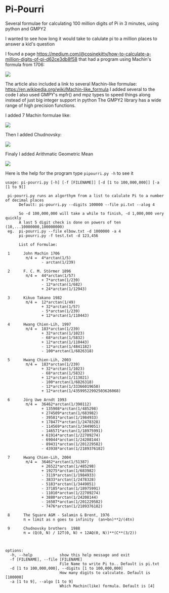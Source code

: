 # Pi-Pourri
Several formulae for calculating 100 million digits of Pi in 3 minutes, using python and GMPY2 

I wanted to see how long it would take to calulate pi to a million places to answer a kid's question  

I found a page https://medium.com/@cosinekitty/how-to-calculate-a-million-digits-of-pi-d62ce3db8f58  that had a program using Machin's formula from 1706:

<img src="https://render.githubusercontent.com/render/math?math={\frac {\pi }{4}}=4\arctan {\frac {1}{5}}-\arctan {\frac {1}{239}}">

 

The article also included a link to several Machin-like formulae:  https://en.wikipedia.org/wiki/Machin-like_formula
I added several to the code   I also used GMPY's mpfr() and mpz types to speed things along instead of just big integer support in python  The GMPY2 library has a wide range of high precision functions.  

I added 7 Machin formulae like:</b>

<img src="https://render.githubusercontent.com/render/math?math=%7B%5Cdisplaystyle%20%7B%5Cbegin%7Baligned%7D%7B%5Cfrac%20%7B%5Cpi%20%7D%7B4%7D%7D%3D%26%5C%3B183%5Carctan%20%7B%5Cfrac%20%7B1%7D%7B239%7D%7D%2B32%5Carctan%20%7B%5Cfrac%20%7B1%7D%7B1023%7D%7D-68%5Carctan%20%7B%5Cfrac%20%7B1%7D%7B5832%7D%7D%5C%5C%26%2B12%5Carctan%20%7B%5Cfrac%20%7B1%7D%7B110443%7D%7D-12%5Carctan%20%7B%5Cfrac%20%7B1%7D%7B4841182%7D%7D-100%5Carctan%20%7B%5Cfrac%20%7B1%7D%7B6826318%7D%7D%5C%5C%5Cend%7Baligned%7D%7D%7D%0A%20%20%20%20">

Then I added Chudnovsky:</b>

<img src="https://render.githubusercontent.com/render/math?math=%5Cbegin%7Balign%7D%0Aa%20%20%20%20%20%26%3D%20%5Csum%5E%5Cinfty_%7Bk%3D0%7D%20%5Cfrac%7B(-1)%5Ek%20(6k)!%7D%7B(3k)!(k!)%5E3%20640320%5E%7B3k%7D%7D%20%5C%5C%0A%20%20%20%20%20%20%26%3D%201%0A%20%20%20%20%20%20%20%20%20%20-%20%5Cfrac%7B6%5Ccdot5%5Ccdot4%7D%7B(1)%5E3%20640320%5E3%7D%0A%20%20%20%20%20%20%20%20%20%20%2B%20%5Cfrac%7B12%5Ccdot11%5Ccdot10%5Ccdot9%5Ccdot8%5Ccdot7%7D%7B(2%5Ccdot1)%5E3%20640320%5E6%7D%0A%20%20%20%20%20%20%20%20%20%20-%20%5Cfrac%7B18%5Ccdot17%5Ccdots13%7D%7B(3%5Ccdot2%5Ccdot1)%5E3%20640320%5E%7B9%7D%7D%0A%20%20%20%20%20%20%20%20%20%20%2B%20%5Ccdots%20%5C%5C%0Ab%20%20%20%20%20%26%3D%20%5Csum%5E%5Cinfty_%7Bk%3D0%7D%20%5Cfrac%7B(-1)%5Ek%20(6k)!k%7D%7B(3k)!(k!)%5E3%20640320%5E%7B3k%7D%7D%20%5C%5C%0A%5Cfrac%7B1%7D%7B%5Cpi%7D%20%26%3D%20%5Cfrac%7B13591409a%20%2B%20545140134b%7D%7B426880%20%5Csqrt%7B10005%7D%7D%20%5C%5C%0A%5Cpi%20%20%20%20%20%20%20%20%20%20%20%26%3D%20%5Cfrac%7B426880%20%5Csqrt%7B10005%7D%7D%7B13591409a%20%2B%20545140134b%7D%0A%5Cend%7Balign%7D">

Finaly I added Arithmatic Geometric Mean </b>

<img src="https://wikimedia.org/api/rest_v1/media/math/render/svg/824a061756f72d84359eba13d2e8bfcda777f9f4">

Here is the help for the program type ```pipourri.py -h```  to see it
```
usage: pi-pourri.py [-h] [-f [FILENAME]] [-d [1 to 100,000,000]] [-a [1 to 9]]

 pi-pourri.py runs an algorthym from a list to calulate Pi to a number of decimal places
      Default: pi-pourri.py --digits 100000 --file pi.txt --alog 4

      So -d 100,000,000 will take a while to finish, -d 1,000,000 very quickly
      A last 5 digit check is done on powers of ten (10,...10000000,100000000)
 eg.  pi-pourri.py --file elbow.txt -d 1000000 -a 4
      pi-pourri.py -f test.txt -d 123,456

      List of Formulae:

 1      John Machin 1706
         π/4 =  4*arctan(1/5)
                - arctan(1/239)

 2      F. C. M. Störmer 1896
         π/4 =  44*arctan(1/57)
                + 7*arctan(1/239)
                - 12*arctan(1/682)
                + 24*arctan(1/12943)

 3      Kikuo Takano 1982
         π/4 =  12*arctan(1/49)
                + 32*arctan(1/57)
                - 5*arctan(1/239)
                + 12*arctan(1/110443)

 4      Hwang Chien-Lih, 1997
         π/4 =  183*arctan(1/239)
                + 32*arctan(1/1023)
                - 68*arctan(1/5832)
                + 12*arctan(1/110443)
                - 12*arctan(1/4841182)
                - 100*arctan(1/6826318)

 5      Hwang Chien-Lih, 2003
         π/4 =  183*arctan(1/239)
                + 32*arctan(1/1023)
                - 68*arctan(1/5832)
                + 12*arctan(1/113021)
                - 100*arctan(1/6826318)
                - 12*arctan(1/33366019650)
                + 12*arctan(1/43599522992503626068)

 6      Jörg Uwe Arndt 1993
         π/4 =  36462*arctan(1/390112)
                + 135908*arctan(1/485298)
                + 274509*arctan(1/683982)
                - 39581*arctan(1/1984933)
                + 178477*arctan(1/2478328)
                - 114569*arctan(1/3449051)
                - 146571*arctan(1/18975991)
                + 61914*arctan(1/22709274)
                - 69044*arctan(1/24208144)
                - 89431*arctan(1/201229582)
                - 43938*arctan(1/2189376182)

 7      Hwang Chien-Lih, 2004
         π/4 =  36462*arctan(1/51387)
                + 26522*arctan(1/485298)
                + 19275*arctan(1/683982)
                - 3119*arctan(1/1984933)
                - 3833*arctan(1/2478328)
                - 5183*arctan(1/3449051)
                - 37185*arctan(1/18975991)
                - 11010*arctan(1/22709274)
                + 3880*arctan(1/24208144)
                - 16507*arctan(1/201229582)
                - 7476*arctan(1/2189376182)

 8      The Square AGM - Salamin & Brent, 1976
        π = limit as n goes to infinity  (an+bn)**2/(4tn)

 9      Chudnovsky brothers  1988
        π = (Q(0, N) / 12T(0, N) + 12AQ(0, N))**(C**(3/2))



options:
  -h, --help            show this help message and exit
  -f [FILENAME], --file [FILENAME]
                        File Name to write Pi to.. Default is pi.txt
  -d [1 to 100,000,000], --digits [1 to 100,000,000]
                        How many digits to calculate. Default is [100000]
  -a [1 to 9], --algo [1 to 9]
                        Which Machin(like) formula. Default is [4]
```
